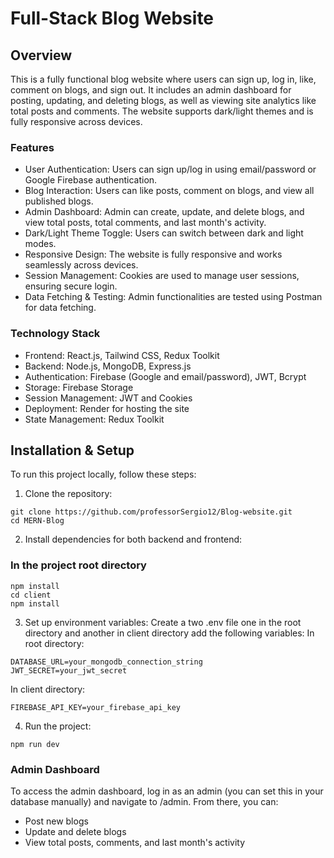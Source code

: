 # Full-Stack Blog Website


## Overview
This is a fully functional blog website where users can sign up, log in, like, comment on blogs, and sign out. It includes an admin dashboard for posting, updating, and deleting blogs, 
as well as viewing site analytics like total posts and comments. The website supports dark/light themes and is fully responsive across devices.

### Features
- User Authentication: Users can sign up/log in using email/password or Google Firebase authentication.
- Blog Interaction: Users can like posts, comment on blogs, and view all published blogs.
- Admin Dashboard: Admin can create, update, and delete blogs, and view total posts, total comments, and last month's activity.
- Dark/Light Theme Toggle: Users can switch between dark and light modes.
- Responsive Design: The website is fully responsive and works seamlessly across devices.
- Session Management: Cookies are used to manage user sessions, ensuring secure login.
- Data Fetching & Testing: Admin functionalities are tested using Postman for data fetching.

### Technology Stack
- Frontend: React.js, Tailwind CSS, Redux Toolkit
- Backend: Node.js, MongoDB, Express.js
- Authentication: Firebase (Google and email/password), JWT, Bcrypt
- Storage: Firebase Storage
- Session Management: JWT and Cookies
- Deployment: Render for hosting the site
- State Management: Redux Toolkit

 ## Installation & Setup
 To run this project locally, follow these steps:

1.  Clone the repository:
```
git clone https://github.com/professorSergio12/Blog-website.git
cd MERN-Blog
```

2. Install dependencies for both backend and frontend:
### In the project root directory
```
npm install
cd client
npm install
```
3. Set up environment variables:
Create a two .env file one in the root directory and another in client directory add the following variables:
In root directory:
```
DATABASE_URL=your_mongodb_connection_string
JWT_SECRET=your_jwt_secret
```
In client directory:
```
FIREBASE_API_KEY=your_firebase_api_key
```
4. Run the project:
```
npm run dev
```

### Admin Dashboard
To access the admin dashboard, log in as an admin (you can set this in your database manually) and navigate to /admin. From there, you can:

- Post new blogs
- Update and delete blogs
- View total posts, comments, and last month's activity

